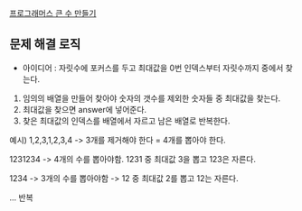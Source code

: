 [프로그래머스 큰 수 만들기](https://school.programmers.co.kr/learn/courses/30/lessons/42883)

## 문제 해결 로직

- 아이디어 : 자릿수에 포커스를 두고 최대값을 0번 인덱스부터 자릿수까지 중에서 찾는다.

1. 임의의 배열을 만들어 찾아야 숫자의 갯수를 제외한 숫자들 중 최대값을 찾는다.
2. 최대값을 찾으면 answer에 넣어준다.
3. 찾은 최대값의 인덱스를 배열에서 자르고 남은 배열로 반복한다.

예시)
1,2,3,1,2,3,4 -> 3개를 제거해야 한다 = 4개를 뽑아야 한다.

1231234 -> 4개의 수를 뽑아야함. 1231 중 최대값 3을 뽑고 123은 자른다.

1234 -> 3개의 수를 뽑아야함 -> 12 중 최대값 2를 뽑고 12는 자른다.

... 반복
